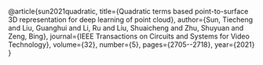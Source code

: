@article{sun2021quadratic,
  title={Quadratic terms based point-to-surface 3D representation for deep learning of point cloud},
  author={Sun, Tiecheng and Liu, Guanghui and Li, Ru and Liu, Shuaicheng and Zhu, Shuyuan and Zeng, Bing},
  journal={IEEE Transactions on Circuits and Systems for Video Technology},
  volume={32},
  number={5},
  pages={2705--2718},
  year={2021}
}
